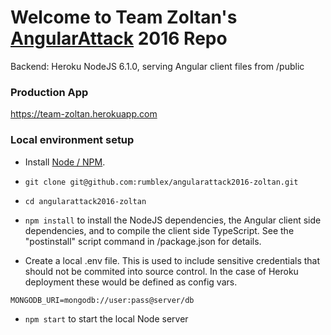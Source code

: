 # Welcome to Team Zoltan's [AngularAttack](https://www.angularattack.com) 2016 Repo

Backend: Heroku NodeJS 6.1.0, serving Angular client files from /public

### Production App

https://team-zoltan.herokuapp.com

### Local environment setup

* Install [Node / NPM](https://nodejs.org).

* `git clone git@github.com:rumblex/angularattack2016-zoltan.git`

* `cd angularattack2016-zoltan`

* `npm install` to install the NodeJS dependencies, the Angular client side dependencies, and to compile the client side TypeScript. See the "postinstall" script command in /package.json for details.

* Create a local .env file. This is used to include sensitive credentials that should not be commited into source control. In the case of Heroku deployment these would be defined as config vars.		
		
`MONGODB_URI=mongodb://user:pass@server/db`

* `npm start` to start the local Node server
